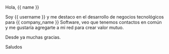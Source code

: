 Hola, {{ name }}

Soy {{ username }} y me destaco en el desarrollo de negocios tecnológicos para {{ company_name }} Software,
veo que tenemos contactos en común y me gustaría agregarte a mi red para crear valor mutuo.

Desde ya muchas gracias.

Saludos

